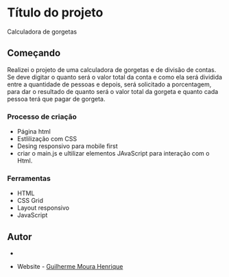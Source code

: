 # Título do projeto
Calculadora de gorgetas

## Começando

Realizei o projeto de uma calculadora de gorgetas e de divisão de contas. Se deve digitar o quanto será o valor total da conta e como ela será dividida entre a quantidade de pessoas e depois, será solicitado a porcentagem, para dar o resultado de quanto será o valor total da gorgeta e quanto cada pessoa terá que pagar de gorgeta.

### Processo de criação

* Página html
* Estlilização com CSS
* Desing responsivo para mobile first
* criar o main.js e ultilizar elementos JAvaScript para interação com o Html.

### Ferramentas

* HTML
* CSS Grid
* Layout responsivo
* JavaScript

## Autor 
*
- Website - [Guilherme Moura Henrique](https://github.com/guilhermemh)
